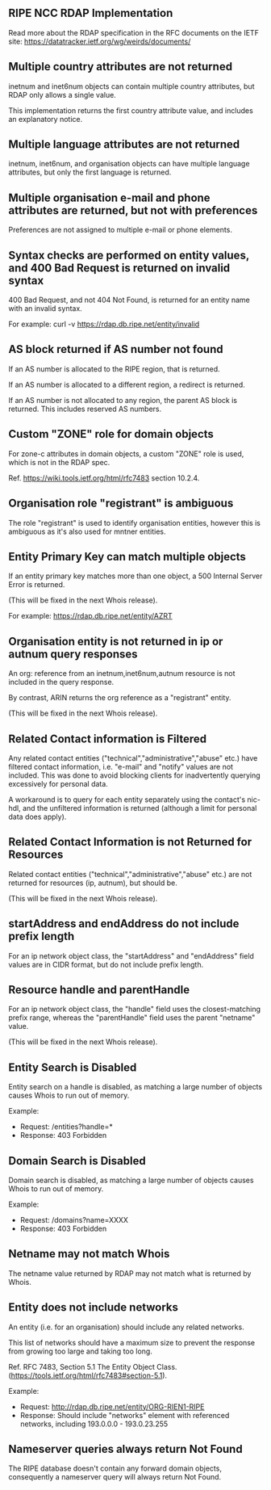 RIPE NCC RDAP Implementation
-----------------------------
Read more about the RDAP specification in the RFC documents on the IETF site: https://datatracker.ietf.org/wg/weirds/documents/

Multiple country attributes are not returned
--------------------------------------------
inetnum and inet6num objects can contain multiple country attributes, but RDAP only allows a single value.

This implementation returns the first country attribute value, and includes an explanatory notice.

Multiple language attributes are not returned
---------------------------------------------
inetnum, inet6num, and organisation objects can have multiple language attributes, but only the first language is returned.

Multiple organisation e-mail and phone attributes are returned, but not with preferences
----------------------------------------------------------------------------------------
Preferences are not assigned to multiple e-mail or phone elements.

Syntax checks are performed on entity values, and 400 Bad Request is returned on invalid syntax
-----------------------------------------------------------------------------------------------
400 Bad Request, and not 404 Not Found, is returned for an entity name with an invalid syntax.

For example: curl -v https://rdap.db.ripe.net/entity/invalid

AS block returned if AS number not found
----------------------------------------
If an AS number is allocated to the RIPE region, that is returned.

If an AS number is allocated to a different region, a redirect is returned.

If an AS number is not allocated to any region, the parent AS block is returned. This includes reserved AS numbers.


Custom "ZONE" role for domain objects
-------------------------------------
For zone-c attributes in domain objects, a custom "ZONE" role is used, which is not in the RDAP spec.

Ref. https://wiki.tools.ietf.org/html/rfc7483 section 10.2.4.

Organisation role "registrant" is ambiguous
-------------------------------------------
The role "registrant" is used to identify organisation entities, however this is ambiguous as it's also used for mntner entities.

Entity Primary Key can match multiple objects
---------------------------------------------
If an entity primary key matches more than one object, a 500 Internal Server Error is returned.

(This will be fixed in the next Whois release).

For example: https://rdap.db.ripe.net/entity/AZRT

Organisation entity is not returned in ip or autnum query responses
-------------------------------------------------------------------
An org: reference from an inetnum,inet6num,autnum resource is not included in the query response.

By contrast, ARIN returns the org reference as a "registrant" entity.

(This will be fixed in the next Whois release).

Related Contact information is Filtered
---------------------------------------
Any related contact entities ("technical","administrative","abuse" etc.) have filtered contact information, i.e. "e-mail" and "notify" values are not included. This was done to avoid blocking clients for inadvertently querying excessively for personal data.

A workaround is to query for each entity separately using the contact's nic-hdl, and the unfiltered information is returned (although a limit for personal data does apply).


Related Contact Information is not Returned for Resources
---------------------------------------------------------
Related contact entities ("technical","administrative","abuse" etc.) are not returned for resources (ip, autnum), but should be.

(This will be fixed in the next Whois release).


startAddress and endAddress do not include prefix length
--------------------------------------------------------
For an ip network object class, the "startAddress" and "endAddress" field values are in CIDR format, but do not include prefix length.


Resource handle and parentHandle
---------------------------------
For an ip network object class, the "handle" field uses the closest-matching prefix range, whereas the "parentHandle" field uses the parent "netname" value.

(This will be fixed in the next Whois release).


Entity Search is Disabled
--------------------------
Entity search on a handle is disabled, as matching a large number of objects causes Whois to run out of memory.

Example: 
* Request: /entities?handle=\*
 * Response: 403 Forbidden


Domain Search is Disabled
--------------------------
Domain search is disabled, as matching a large number of objects causes Whois to run out of memory.

Example:
* Request: /domains?name=XXXX
 * Response: 403 Forbidden


Netname may not match Whois
----------------------------
The netname value returned by RDAP may not match what is returned by Whois.


Entity does not include networks
---------------------------------
An entity (i.e. for an organisation) should include any related networks. 

This list of networks should have a maximum size to prevent the response from growing too large and taking too long.

Ref. RFC 7483, Section 5.1 The Entity Object Class. (https://tools.ietf.org/html/rfc7483#section-5.1).

Example:
* Request: http://rdap.db.ripe.net/entity/ORG-RIEN1-RIPE
 * Response: Should include "networks" element with referenced networks, including 193.0.0.0 - 193.0.23.255


Nameserver queries always return Not Found
-------------------------------------------
The RIPE database doesn't contain any forward domain objects, consequently a nameserver query will always return Not Found.


